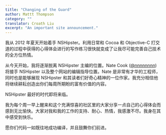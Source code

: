 ```yaml
---
title: "Changing of the Guard"
author: Mattt Thompson
category: ""
translator: Croath Liu
excerpt: "An important site announcement."
---
```


我从 2012 年夏天开始着手 NSHipster。利用日常和 Cocoa 和 Objective-C 打交道的过程中获得的心得体会进行的写作练习很快就变成了让我尽可能完善自己技术的全方位热情。

从今天开始，我将逐渐脱离 NSHipster 主编的位置。Nate Cook ([@nnnnnnnn](https://twitter.com/nnnnnnnn)) 将接手 NSHipster 以及整个网站的编辑指导位置。Nate 是非常有才华的工程师，同时也是能够展现 NSHipster 和其读者们好奇心精神的一位作家。我充分相信他将继续耕耘创造出你们每周所期盼的富有价值的内容。

NSHipster 最好的时代即将来临。

我为每个周一早上醒来和这个充满惊喜的社区里的大家分享一点自己的心得体会而感到无比愉快。大家对我和我的工作的支持、耐心、热情，我感激不尽。我身在其中感受到快乐。

愿你们代码一如既往地成功编译，并且鼓舞你们前进。

